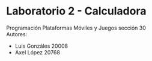 # Laboratorio 2 - Calculadora
Programación Plataformas Móviles y Juegos sección 30  
Autores:
- Luis Gonzáles 20008
- Axel López 20768
